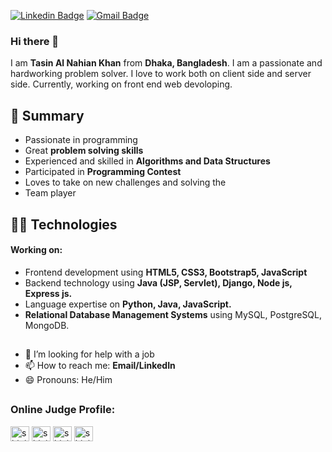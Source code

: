 [![Linkedin Badge](https://img.shields.io/badge/-TasinNahian-blue?style=flat-square&logo=Linkedin&logoColor=white&link=https://www.linkedin.com/in/tasin-nahian-9964bb223/)](https://www.linkedin.com/in/tasin-nahian-9964bb223/)
[![Gmail Badge](https://img.shields.io/badge/-tasin.nahian@gmail.com-c14438?style=flat-square&logo=Gmail&logoColor=white&link=mailto:tasin.nahian@gmail.com)](mailto:tasin.nahian@gmail.com)

### Hi there 👋
I am **Tasin Al Nahian Khan** from **Dhaka, Bangladesh**. I am a passionate and hardworking problem solver. I love to work both on client side and server side. Currently, working on front end web devoloping.


## 📝 Summary
- Passionate in programming
- Great **problem solving skills**
- Experienced and skilled in **Algorithms and Data Structures**
- Participated in **Programming Contest**
- Loves to take on new challenges and solving the
- Team player

## 👨‍💻 Technologies
#### Working on:
- Frontend development using **HTML5, CSS3, Bootstrap5, JavaScript**
- Backend technology using **Java (JSP, Servlet),  Django, Node js, Express js.**
- Language expertise on **Python, Java, JavaScript.**
- **Relational Database Management Systems** using MySQL, PostgreSQL, MongoDB.
##
- 🤔 I’m looking for help with a job
- 📫 How to reach me: **Email/LinkedIn**
- 😄 Pronouns: He/Him

##

<h3 align="left">Online Judge Profile:</h3>

<a href="https://codeforces.com/give_your_profile" target="blank"><img align="center" src="https://cdn.jsdelivr.net/npm/simple-icons@3.0.1/icons/codeforces.svg" alt="shining_flash" height="24" width="30" /></a>
<a href="https://www.leetcode.com/give_your_profile" target="blank"><img align="center" src="https://raw.githubusercontent.com/rahuldkjain/github-profile-readme-generator/master/src/images/icons/Social/leet-code.svg" alt="shiningflash" height="24" width="30" /></a> 
<a href="https://www.hackerrank.com/give_your_profile" target="blank"><img align="center" src="https://raw.githubusercontent.com/rahuldkjain/github-profile-readme-generator/master/src/images/icons/Social/hackerrank.svg" alt="shiningflash" height="24" width="30" /></a> 
<a href="https://www.codechef.com/users/give_your_profile" target="blank"><img align="center" src="https://cdn.jsdelivr.net/npm/simple-icons@3.1.0/icons/codechef.svg" alt="shiningflash_" height="24" width="30" /></a> </p>
